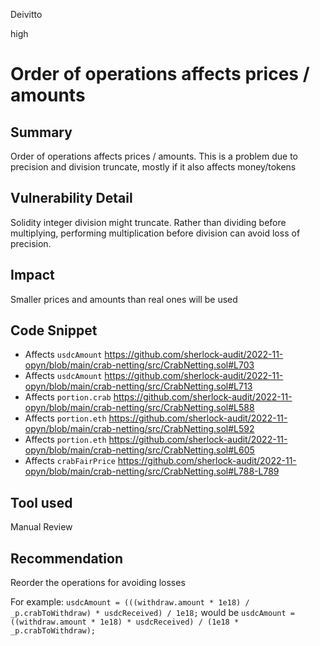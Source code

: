 Deivitto

high

# Order of operations affects prices / amounts

## Summary
Order of operations affects prices / amounts. This is a problem due to precision and division truncate, mostly if it also affects money/tokens

## Vulnerability Detail
Solidity integer division might truncate. Rather than dividing before multiplying, performing multiplication before division can avoid loss of precision.

## Impact
Smaller prices and amounts than real ones will be used

## Code Snippet

- Affects `usdcAmount`
https://github.com/sherlock-audit/2022-11-opyn/blob/main/crab-netting/src/CrabNetting.sol#L703
- Affects `usdcAmount`
https://github.com/sherlock-audit/2022-11-opyn/blob/main/crab-netting/src/CrabNetting.sol#L713
- Affects `portion.crab`
https://github.com/sherlock-audit/2022-11-opyn/blob/main/crab-netting/src/CrabNetting.sol#L588
- Affects `portion.eth`
https://github.com/sherlock-audit/2022-11-opyn/blob/main/crab-netting/src/CrabNetting.sol#L592
- Affects `portion.eth`
https://github.com/sherlock-audit/2022-11-opyn/blob/main/crab-netting/src/CrabNetting.sol#L605
- Affects `crabFairPrice`
https://github.com/sherlock-audit/2022-11-opyn/blob/main/crab-netting/src/CrabNetting.sol#L788-L789
## Tool used

Manual Review

## Recommendation

Reorder the operations for avoiding losses

For example:
`usdcAmount = (((withdraw.amount * 1e18) / _p.crabToWithdraw) * usdcReceived) / 1e18;`
would be
`usdcAmount = ((withdraw.amount * 1e18) * usdcReceived) / (1e18 * _p.crabToWithdraw);`
